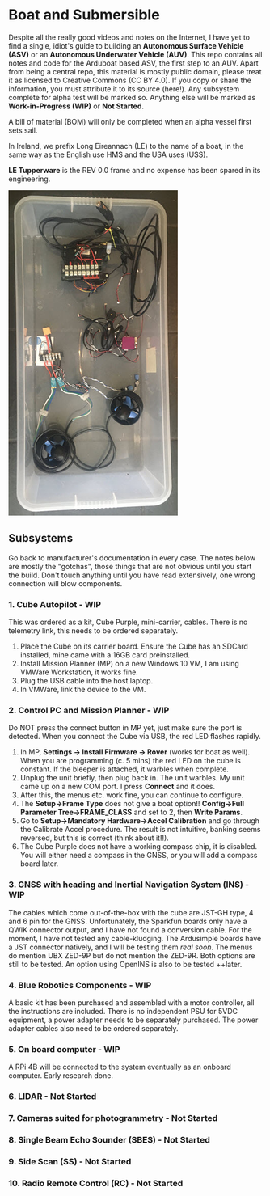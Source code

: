 # Boat and Submersible
Despite all the really good videos and notes on the Internet, I have yet to find a single, 
idiot's guide to building an **Autonomous Surface Vehicle (ASV)** or 
an **Autonomous Underwater Vehicle (AUV)**. 
This repo contains all notes and code for the Arduboat based ASV, the first step to an AUV.
Apart from being a central repo, this material is mostly public domain, 
please treat it as licensed to Creative Commons (CC BY 4.0).
If you copy or share the information, you must attribute it to its source (here!).
Any subsystem complete for alpha test will be marked so.
Anything else will be marked as **Work-in-Progress (WIP)** or **Not Started**.

A bill of material (BOM) will only be completed when an alpha vessel first sets sail.

In Ireland, we prefix Long Eireannach (LE) to the name of a boat, 
in the same way as the English use HMS and the USA uses (USS).

**LE Tupperware** is the REV 0.0 frame and no expense has been spared in its engineering. 

![](Tupperware1.jpg)

## Subsystems
Go back to manufacturer's documentation in every case.
The notes below are mostly the "gotchas", those things that are not obvious until you start the build.
Don't touch anything until you have read extensively, one wrong connection will blow components. 

### 1. Cube Autopilot - WIP
This was ordered as a kit, Cube Purple, mini-carrier, cables.
There is no telemetry link, this needs to be ordered separately. 
1. Place the Cube on its carrier board.
   Ensure the Cube has an SDCard installed, mine came with a 16GB card preinstalled.
2. Install Mission Planner (MP) on a new Windows 10 VM, I am using VMWare Workstation, it works fine.
3. Plug the USB cable into the host laptop.
4. In VMWare, link the device to the VM.

### 2. Control PC and Mission Planner - WIP
Do NOT press the connect button in MP yet, just make sure the port is detected.
When you connect the Cube via USB, the red LED flashes rapidly.

1. In MP, **Settings -> Install Firmware -> Rover** (works for boat as well).
   When you are programming (c. 5 mins) the red LED on the cube is constant.
   If the bleeper is attached, it warbles when complete.
2. Unplug the unit briefly, then plug back in. 
   The unit warbles.
   My unit came up on a new COM port.
   I press **Connect** and it does.
3. After this, the menus etc. work fine, you can continue to configure.
4. The **Setup->Frame Type** does not give a boat option!!
   **Config->Full Parameter Tree->FRAME_CLASS** and set to 2, then **Write Params**.
5. Go to **Setup->Mandatory Hardware->Accel Calibration** and go through the Calibrate Accel procedure. 
   The result is not intuitive, banking seems reversed, but this is correct (think about it!!).
6. The Cube Purple does not have a working compass chip, it is disabled. 
   You will either need a compass in the GNSS, or you will add a compass board later.

### 3. GNSS with heading and Inertial Navigation System (INS) - WIP 
The cables which come out-of-the-box with the cube are JST-GH type, 4 and 6 pin for the GNSS.
Unfortunately, the Sparkfun boards only have a QWIK connector output, and I have not found a conversion cable.
For the moment, I have not tested any cable-kludging.
The Ardusimple boards have a JST connector natively, and I will be testing them *real soon*.
The menus do mention UBX ZED-9P but do not mention the ZED-9R. 
Both options are still to be tested.
An option using OpenINS is also to be tested ++later.

### 4. Blue Robotics Components - WIP
A basic kit has been purchased and assembled with a motor controller, all the instructions are included.
There is no independent PSU for 5VDC equipment, a power adapter needs to be separately purchased.
The power adapter cables also need to be ordered separately.

### 5. On board computer - WIP
A RPi 4B will be connected to the system eventually as an onboard computer.
Early research done.

### 6. LIDAR - Not Started

### 7. Cameras suited for photogrammetry - Not Started

### 8. Single Beam Echo Sounder (SBES) - Not Started

### 9. Side Scan (SS) - Not Started

### 10. Radio Remote Control (RC) - Not Started
